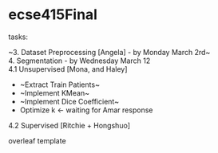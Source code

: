 # ecse415Final

tasks:<br />

~3. Dataset Preprocessing [Angela] - by Monday March 2rd~<br />
4. Segmentation - by Wednesday March 12<br />
4.1 Unsupervised [Mona, and Haley]<br />
* ~Extract Train Patients~
* ~Implement KMean~
* ~Implement Dice Coefficient~
* Optimize k <- waiting for Amar response
  
4.2 Supervised [Ritchie + Hongshuo]<br />

overleaf template<br />

  
